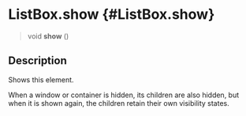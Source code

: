 ListBox.show {#ListBox.show}
============

> void **show** ()

Description
-----------

Shows this element.

When a window or container is hidden, its children are also hidden, but
when it is shown again, the children retain their own visibility states.
